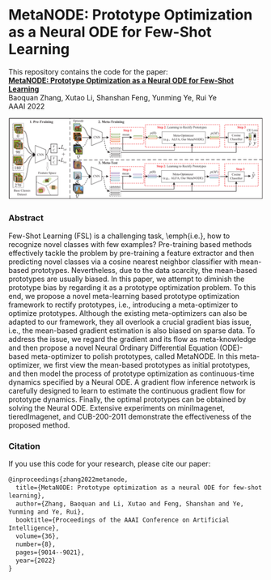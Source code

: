 # MetaNODE: Prototype Optimization as a Neural ODE for Few-Shot Learning
This repository contains the code for the paper:
<br>
[**MetaNODE: Prototype Optimization as a Neural ODE for Few-Shot Learning**](https://arxiv.org/abs/2103.14341)
<br>
Baoquan Zhang, Xutao Li, Shanshan Feng, Yunming Ye, Rui Ye
<br>
AAAI 2022
<p align='center'>
  <img src='algorithm.png' width="800px">
</p>

### Abstract

Few-Shot Learning (FSL) is a challenging task, \emph{i.e.}, how to recognize novel classes with few examples? Pre-training based methods effectively tackle the problem by pre-training a feature extractor and then predicting novel classes via a cosine nearest neighbor classifier with mean-based prototypes. Nevertheless, due to the data scarcity, the mean-based prototypes are usually biased. In this paper, we attempt to diminish the prototype bias by regarding it as a prototype optimization problem. To this end, we propose a novel meta-learning based prototype optimization framework to rectify prototypes, i.e., introducing a meta-optimizer to optimize prototypes. Although the existing meta-optimizers can also be adapted to our framework, they all overlook a crucial gradient bias issue, i.e., the mean-based gradient estimation is also biased on sparse data. To address the issue, we regard the gradient and its flow as meta-knowledge and then propose a novel Neural Ordinary Differential Equation (ODE)-based meta-optimizer to polish prototypes, called MetaNODE. In this meta-optimizer, we first view the mean-based prototypes as initial prototypes, and then model the process of prototype optimization as continuous-time dynamics specified by a Neural ODE. A gradient flow inference network is carefully designed to learn to estimate the continuous gradient flow for prototype dynamics. Finally, the optimal prototypes can be obtained by solving the Neural ODE. Extensive experiments on miniImagenet, tieredImagenet, and CUB-200-2011 demonstrate the effectiveness of the proposed method.

### Citation

If you use this code for your research, please cite our paper:
```
@inproceedings{zhang2022metanode,
  title={MetaNODE: Prototype optimization as a neural ODE for few-shot learning},
  author={Zhang, Baoquan and Li, Xutao and Feng, Shanshan and Ye, Yunming and Ye, Rui},
  booktitle={Proceedings of the AAAI Conference on Artificial Intelligence},
  volume={36},
  number={8},
  pages={9014--9021},
  year={2022}
}
```

